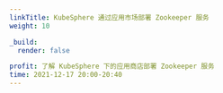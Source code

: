 ```yaml
---
linkTitle: KubeSphere 通过应用市场部署 Zookeeper 服务
weight: 10

_build:
  render: false

profit: 了解 KubeSphere 下的应用商店部署 Zookeeper 服务
time: 2021-12-17 20:00-20:40
---
```

